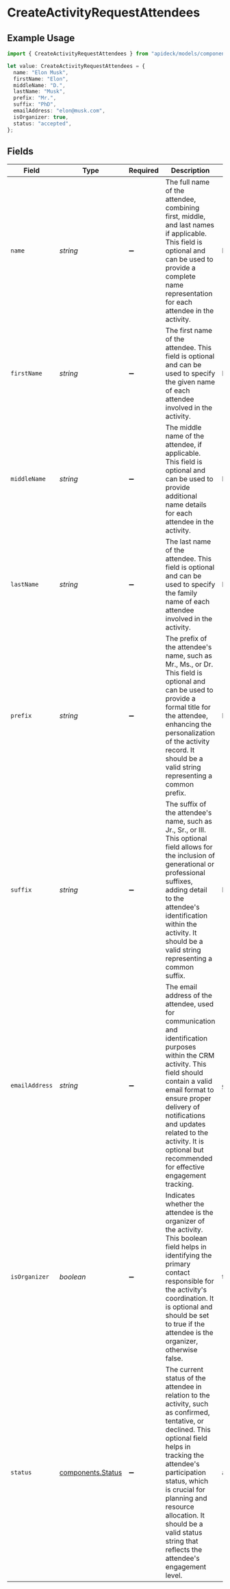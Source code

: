 # CreateActivityRequestAttendees

## Example Usage

```typescript
import { CreateActivityRequestAttendees } from "apideck/models/components";

let value: CreateActivityRequestAttendees = {
  name: "Elon Musk",
  firstName: "Elon",
  middleName: "D.",
  lastName: "Musk",
  prefix: "Mr.",
  suffix: "PhD",
  emailAddress: "elon@musk.com",
  isOrganizer: true,
  status: "accepted",
};
```

## Fields

| Field                                                                                                                                                                                                                                                                                                                          | Type                                                                                                                                                                                                                                                                                                                           | Required                                                                                                                                                                                                                                                                                                                       | Description                                                                                                                                                                                                                                                                                                                    | Example                                                                                                                                                                                                                                                                                                                        |
| ------------------------------------------------------------------------------------------------------------------------------------------------------------------------------------------------------------------------------------------------------------------------------------------------------------------------------ | ------------------------------------------------------------------------------------------------------------------------------------------------------------------------------------------------------------------------------------------------------------------------------------------------------------------------------ | ------------------------------------------------------------------------------------------------------------------------------------------------------------------------------------------------------------------------------------------------------------------------------------------------------------------------------ | ------------------------------------------------------------------------------------------------------------------------------------------------------------------------------------------------------------------------------------------------------------------------------------------------------------------------------ | ------------------------------------------------------------------------------------------------------------------------------------------------------------------------------------------------------------------------------------------------------------------------------------------------------------------------------ |
| `name`                                                                                                                                                                                                                                                                                                                         | *string*                                                                                                                                                                                                                                                                                                                       | :heavy_minus_sign:                                                                                                                                                                                                                                                                                                             | The full name of the attendee, combining first, middle, and last names if applicable. This field is optional and can be used to provide a complete name representation for each attendee in the activity.                                                                                                                      | Elon Musk                                                                                                                                                                                                                                                                                                                      |
| `firstName`                                                                                                                                                                                                                                                                                                                    | *string*                                                                                                                                                                                                                                                                                                                       | :heavy_minus_sign:                                                                                                                                                                                                                                                                                                             | The first name of the attendee. This field is optional and can be used to specify the given name of each attendee involved in the activity.                                                                                                                                                                                    | Elon                                                                                                                                                                                                                                                                                                                           |
| `middleName`                                                                                                                                                                                                                                                                                                                   | *string*                                                                                                                                                                                                                                                                                                                       | :heavy_minus_sign:                                                                                                                                                                                                                                                                                                             | The middle name of the attendee, if applicable. This field is optional and can be used to provide additional name details for each attendee in the activity.                                                                                                                                                                   | D.                                                                                                                                                                                                                                                                                                                             |
| `lastName`                                                                                                                                                                                                                                                                                                                     | *string*                                                                                                                                                                                                                                                                                                                       | :heavy_minus_sign:                                                                                                                                                                                                                                                                                                             | The last name of the attendee. This field is optional and can be used to specify the family name of each attendee involved in the activity.                                                                                                                                                                                    | Musk                                                                                                                                                                                                                                                                                                                           |
| `prefix`                                                                                                                                                                                                                                                                                                                       | *string*                                                                                                                                                                                                                                                                                                                       | :heavy_minus_sign:                                                                                                                                                                                                                                                                                                             | The prefix of the attendee's name, such as Mr., Ms., or Dr. This field is optional and can be used to provide a formal title for the attendee, enhancing the personalization of the activity record. It should be a valid string representing a common prefix.                                                                 | Mr.                                                                                                                                                                                                                                                                                                                            |
| `suffix`                                                                                                                                                                                                                                                                                                                       | *string*                                                                                                                                                                                                                                                                                                                       | :heavy_minus_sign:                                                                                                                                                                                                                                                                                                             | The suffix of the attendee's name, such as Jr., Sr., or III. This optional field allows for the inclusion of generational or professional suffixes, adding detail to the attendee's identification within the activity. It should be a valid string representing a common suffix.                                              | PhD                                                                                                                                                                                                                                                                                                                            |
| `emailAddress`                                                                                                                                                                                                                                                                                                                 | *string*                                                                                                                                                                                                                                                                                                                       | :heavy_minus_sign:                                                                                                                                                                                                                                                                                                             | The email address of the attendee, used for communication and identification purposes within the CRM activity. This field should contain a valid email format to ensure proper delivery of notifications and updates related to the activity. It is optional but recommended for effective engagement tracking.                | elon@musk.com                                                                                                                                                                                                                                                                                                                  |
| `isOrganizer`                                                                                                                                                                                                                                                                                                                  | *boolean*                                                                                                                                                                                                                                                                                                                      | :heavy_minus_sign:                                                                                                                                                                                                                                                                                                             | Indicates whether the attendee is the organizer of the activity. This boolean field helps in identifying the primary contact responsible for the activity's coordination. It is optional and should be set to true if the attendee is the organizer, otherwise false.                                                          | true                                                                                                                                                                                                                                                                                                                           |
| `status`                                                                                                                                                                                                                                                                                                                       | [components.Status](../../models/components/status.md)                                                                                                                                                                                                                                                                         | :heavy_minus_sign:                                                                                                                                                                                                                                                                                                             | The current status of the attendee in relation to the activity, such as confirmed, tentative, or declined. This optional field helps in tracking the attendee's participation status, which is crucial for planning and resource allocation. It should be a valid status string that reflects the attendee's engagement level. | accepted                                                                                                                                                                                                                                                                                                                       |